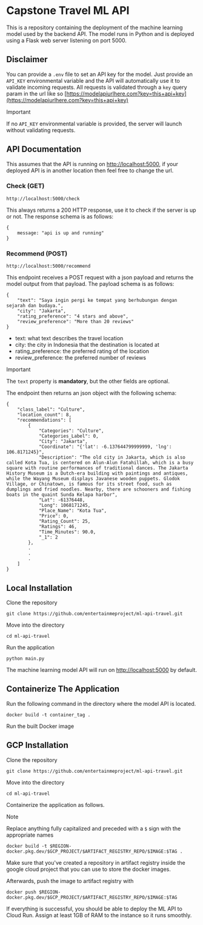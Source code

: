 # Capstone Travel ML API
This is a repository containing the deployment of the machine learning model used by the backend API. The model runs in Python and is deployed using a Flask web server listening on port 5000.


## Disclaimer
You can provide a `.env` file to set an API key for the model. Just provide an `API_KEY` environmental variable and the API will automatically use it to validate incoming requests.
All requests is validated through a `key` query param in the url like so [https://modelapiurlhere.com?key=this+api+key](https://modelapiurlhere.com?key=this+api+key)

> [!IMPORTANT]
> If no `API_KEY` environmental variable is provided, the server will launch without validating requests.


## API Documentation
This assumes that the API is running on [http://localhost:5000](http://localhost:5000), if your deployed API is in another location then feel free to change the url.

### Check (GET)

    http://localhost:5000/check

This always returns a 200 HTTP response, use it to check if the server is up or not. The response schema is as follows:
```
{
    message: "api is up and running"
}
```

### Recommend (POST)

    http://localhost:5000/recommend

This endpoint receives a POST request with a json payload and returns the model output from that payload. The payload schema is as follows:
```
{
    "text": "Saya ingin pergi ke tempat yang berhubungan dengan sejarah dan budaya.",
    "city": "Jakarta",
    "rating_preference": "4 stars and above",
    "review_preference": "More than 20 reviews"
}
```

- text: what text describes the travel location
- city: the city in Indonesia that the destination is located at
- rating_preference: the preferred rating of the location
- review_preference: the preferred number of reviews

> [!IMPORTANT]
> The `text` property is **mandatory**, but the other fields are optional.

The endpoint then returns an json object with the following schema:

```
{
    "class_label": "Culture",
    "location_count": 8,
    "recommendations": [
        {
            "Categories": "Culture",
            "Categories_Label": 0,
            "City": "Jakarta",
            "Coordinate": "{'lat': -6.137644799999999, 'lng': 106.8171245}",
            "Description": "The old city in Jakarta, which is also called Kota Tua, is centered on Alun-Alun Fatahillah, which is a busy square with routine performances of traditional dances. The Jakarta History Museum is a Dutch-era building with paintings and antiques, while the Wayang Museum displays Javanese wooden puppets. Glodok Village, or Chinatown, is famous for its street food, such as dumplings and fried noodles. Nearby, there are schooners and fishing boats in the quaint Sunda Kelapa harbor",
            "Lat": -61376448,
            "Long": 1068171245,
            "Place_Name": "Kota Tua",
            "Price": 0,
            "Rating_Count": 25,
            "Ratings": 46,
            "Time_Minutes": 90.0,
            "_1": 2
        },
        .
        .
        .
    ]
}
```

## Local Installation
Clone the repository

    git clone https://github.com/entertainmeproject/ml-api-travel.git

Move into the directory

    cd ml-api-travel

Run the application

    python main.py

The machine learning model API will run on [http://localhost:5000](http://localhost:5000) by default.

## Containerize The Application
Run the following command in the directory where the model API is located.

    docker build -t container_tag .

Run the built Docker image

## GCP Installation
Clone the repository

    git clone https://github.com/entertainmeproject/ml-api-travel.git

Move into the directory

    cd ml-api-travel

Containerize the application as follows. 
> [!NOTE]
> Replace anything fully capitalized and preceded with a `$` sign with the appropriate names

    docker build -t $REGION-docker.pkg.dev/$GCP_PROJECT/$ARTIFACT_REGISTRY_REPO/$IMAGE:$TAG .

Make sure that you've created a repository in artifact registry inside the google cloud project that you can use to store the docker images.

Afterwards, push the image to artifact registry with

    docker push $REGION-docker.pkg.dev/$GCP_PROJECT/$ARTIFACT_REGISTRY_REPO/$IMAGE:$TAG

If everything is successful, you should be able to deploy the ML API to Cloud Run. Assign at least 1GB of RAM to the instance so it runs smoothly.
